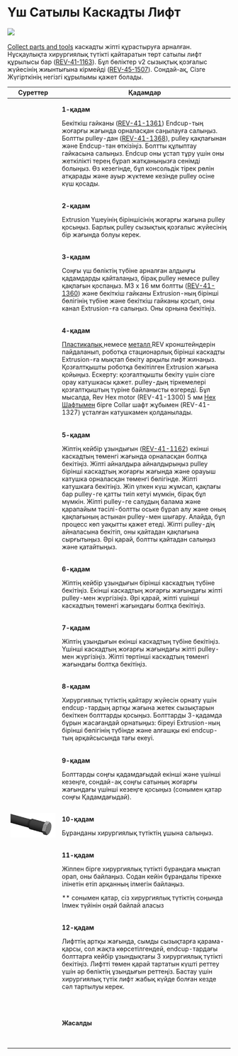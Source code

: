 # Үш Сатылы Каскадты Лифт

![](https://2589213514-files.gitbook.io/\~/files/v0/b/gitbook-legacy-files/o/assets%2F15mm%2F-M8qrBQmEJU9DhlwV9h6%2F-M8r06u643hPqMa1X\_Ay%2F10.png?generation=1591134684626705\&alt=media)

[Collect parts and tools](trekhstupenchatyi-kaskadnyi-lift.md) каскадты жіпті құрастыруға арналған. Нұсқаулықта хирургиялық түтікті қайтаратын төрт сатылы лифт құрылысы бар ([REV-41-1163](https://www.revrobotics.com/rev-41-1163/)). Бұл бөліктер v2 сызықтық қозғалыс жүйесінің жиынтығына кірмейді ([REV-45-1507](https://www.revrobotics.com/rev-45-1507/)). Сондай-ақ, Сізге Жүгірткінің негізгі құрылымы қажет болады.

| Суреттер                                                                                                                                                                                                                                               | Қадамдар                                                                                                                                                                                                                                                                                                                                                                                                                                                                                                                                                                                                                                                                                                                                                    |
| ------------------------------------------------------------------------------------------------------------------------------------------------------------------------------------------------------------------------------------------------------ | ----------------------------------------------------------------------------------------------------------------------------------------------------------------------------------------------------------------------------------------------------------------------------------------------------------------------------------------------------------------------------------------------------------------------------------------------------------------------------------------------------------------------------------------------------------------------------------------------------------------------------------------------------------------------------------------------------------------------------------------------------------- |
| <p>​</p><p><img src="https://2589213514-files.gitbook.io/~/files/v0/b/gitbook-legacy-files/o/assets%2F15mm%2F-M8qrBQmEJU9DhlwV9h6%2F-M8r06u70Nh-jirfMFVH%2F11.png?generation=1591134684686682&#x26;alt=media" alt="" data-size="original"></p><p>​</p> | <p><strong>1-қадам</strong></p><p>Бекіткіш гайканы (<a href="https://www.revrobotics.com/rev-41-1361/">REV-41-1361</a>) Endcup-тың жоғарғы жағында орналасқан саңылауға салыңыз. Болтты pulley-дан (<a href="https://www.revrobotics.com/rev-41-1368/">REV-41-1368</a>), pulley қақпағынан және Endcup-тан өткізіңіз. Болтты құлыптау гайкасына салыңыз. Endcup оны ұстап тұру үшін оны жеткілікті терең бұрап жатқаныңызға сенімді болыңыз. Өз кезегінде, бұл консольдік тірек рөлін атқарады және ауыр жүктеме кезінде pulley осіне күш қосады.</p>                                                                                                                                                                                                       |
| <p>​</p><p><img src="https://2589213514-files.gitbook.io/~/files/v0/b/gitbook-legacy-files/o/assets%2F15mm%2F-M8qrBQmEJU9DhlwV9h6%2F-M8r06u8LKDj1w_CDxCl%2F12.png?generation=1591134684799644&#x26;alt=media" alt="" data-size="original"></p><p>​</p> | <p><strong>2-қадам</strong></p><p>Extrusion Үшеуінің біріншісінің жоғарғы жағына pulley қосыңыз. Барлық pulley сызықтық қозғалыс жүйесінің бір жағында болуы керек.</p>                                                                                                                                                                                                                                                                                                                                                                                                                                                                                                                                                                                     |
| <p>​</p><p><img src="https://2589213514-files.gitbook.io/~/files/v0/b/gitbook-legacy-files/o/assets%2F15mm%2F-M8qrBQmEJU9DhlwV9h6%2F-M8r06u9vIXDP5BGbtVO%2F13.png?generation=1591134684735579&#x26;alt=media" alt="" data-size="original"></p><p>​</p> | <p><strong>3-қадам</strong></p><p>Соңғы үш бөліктің түбіне арналған алдыңғы қадамдарды қайталаңыз, бірақ pulley немесе pulley қақпағын қоспаңыз. M3 x 16 мм болтты (<a href="https://www.revrobotics.com/rev-41-1360/">REV-41-1360</a>) және бекіткіш гайканы Extrusion-ның бірінші бөлігінің түбіне және бекіткіш гайканы қосып, оны канал Extrusion-ға салыңыз. Оны орнына бекітіңіз.</p>                                                                                                                                                                                                                                                                                                                                                                 |
| <p>​</p><p><img src="https://2589213514-files.gitbook.io/~/files/v0/b/gitbook-legacy-files/o/assets%2F15mm%2F-M8qrBQmEJU9DhlwV9h6%2F-M8r06uAzZ8jcTtWzKjj%2F14.png?generation=1591134684682890&#x26;alt=media" alt="" data-size="original"></p><p>​</p> | <p><strong>4-қадам</strong></p><p><a href="https://www.revrobotics.com/ftc/structure/15mm-plastic-brackets/">Пластикалық </a>немесе <a href="https://www.revrobotics.com/ftc/structure/15mm-metal-brackets/">металл </a>REV кронштейндерін пайдаланып, роботқа стационарлық бірінші каскадты Extrusion-ға мықтап бекіту арқылы лифт жинаңыз. Қозғалтқышты роботқа бекітілген Extrusion жағына қойыңыз. Ескерту: қозғалтқышты бекіту үшін сізге орау катушкасы қажет. pulley-дың тіркемелері қозғалтқыштың түріне байланысты өзгереді. Бұл мысалда, Rev Hex motor (REV-41-1300) 5 мм <a href="https://www.revrobotics.com/ftc/motion/bearings-shafts-spacers/">Hex Шафтымен</a> бірге Collar шафт жұбымен (REV-41-1327) ұсталған катушкамен қолданылады.</p> |
| <p>​</p><p><img src="https://2589213514-files.gitbook.io/~/files/v0/b/gitbook-legacy-files/o/assets%2F15mm%2F-M8qrBQmEJU9DhlwV9h6%2F-M8r06uBo8CHeDX8Vaq3%2F15.png?generation=1591134684763228&#x26;alt=media" alt="" data-size="original"></p><p>​</p> | <p><strong>5-қадам</strong></p><p>Жіптің кейбір ұзындығын (<a href="https://www.revrobotics.com/rev-41-1162/">REV-41-1162</a>) екінші каскадтың төменгі жағында орналасқан болтқа бекітіңіз. Жіпті айналдыра айналдырыңыз pulley бірінші каскадтың жоғарғы жағында және орауыш катушка орналасқан төменгі бөлігінде. Жіпті катушкаға бекітіңіз. Жіп үлкен күш жұмсап, қақпағы бар pulley-ге қатты тиіп кетуі мүмкін, бірақ бұл мүмкін. Жіпті pulley-ге салудың балама және қарапайым тәсілі-болтты оське бұрап алу және оның қақпағының астынан pulley-мен шығару. Алайда, бұл процесс көп уақытты қажет етеді. Жіпті pulley-дің айналасына бекітіп, оны қайтадан қақпағына сырғытыңыз. Әрі қарай, болтты қайтадан салыңыз және қатайтыңыз.</p>             |
| <p>​</p><p><img src="https://2589213514-files.gitbook.io/~/files/v0/b/gitbook-legacy-files/o/assets%2F15mm%2F-M8qrBQmEJU9DhlwV9h6%2F-M8r06uCgXrauTW_8YRT%2F16.png?generation=1591134684700923&#x26;alt=media" alt="" data-size="original"></p><p>​</p> | <p><strong>6-қадам</strong></p><p>Жіптің кейбір ұзындығын бірінші каскадтың түбіне бекітіңіз. Екінші каскадтың жоғарғы жағындағы жіпті pulley-мен жүргізіңіз. Әрі қарай, жіпті үшінші каскадтың төменгі жағындағы болтқа бекітіңіз.</p>                                                                                                                                                                                                                                                                                                                                                                                                                                                                                                                     |
| <p>​</p><p><img src="https://2589213514-files.gitbook.io/~/files/v0/b/gitbook-legacy-files/o/assets%2F15mm%2F-M8qrBQmEJU9DhlwV9h6%2F-M8r06uD-plwfKL-__4_%2F17.png?generation=1591134684707737&#x26;alt=media" alt="" data-size="original"></p><p>​</p> | <p><strong>7-қадам</strong></p><p>Жіптің ұзындығын екінші каскадтың түбіне бекітіңіз. Үшінші каскадтың жоғарғы жағындағы жіпті pulley-мен жүргізіңіз. Жіпті төртінші каскадтың төменгі жағындағы болтқа бекітіңіз.</p>                                                                                                                                                                                                                                                                                                                                                                                                                                                                                                                                      |
| <p>​</p><p><img src="https://2589213514-files.gitbook.io/~/files/v0/b/gitbook-legacy-files/o/assets%2F15mm%2F-M8qrBQmEJU9DhlwV9h6%2F-M8r06uEs3_1wIEayG5u%2F18.png?generation=1591134684869657&#x26;alt=media" alt="" data-size="original"></p><p>​</p> | <p><strong>8-қадам</strong></p><p>Хирургиялық түтіктің қайтару жүйесін орнату үшін endcup-тардың артқы жағына жетек сызықтарын бекіткен болттарды қосыңыз. Болттарды 3-қадамда бұрын жасағандай орнатыңыз: біреуі Extrusion-ның бірінші бөлігінің түбінде және алғашқы екі endcup-тың әрқайсысында тағы екеуі.</p>                                                                                                                                                                                                                                                                                                                                                                                                                                          |
| <p>​</p><p><img src="https://2589213514-files.gitbook.io/~/files/v0/b/gitbook-legacy-files/o/assets%2F15mm%2F-M8qrBQmEJU9DhlwV9h6%2F-M8r06uFC8s6PmH9DyAK%2F19.png?generation=1591134684704115&#x26;alt=media" alt="" data-size="original"></p><p>​</p> | <p><strong>9-қадам</strong></p><p>Болттарды соңғы қадамдағыдай екінші және үшінші кезеңге, сондай-ақ соңғы сатының жоғарғы жағындағы үшінші кезеңге қосыңыз (сонымен қатар соңғы Қадамдағыдай).</p>                                                                                                                                                                                                                                                                                                                                                                                                                                                                                                                                                         |
| ![](<../../.gitbook/assets/image (4).png>)                                                                                                                                                                                                             | <p><strong>10-қадам</strong></p><p>Бұранданы хирургиялық түтіктің ұшына салыңыз.</p>                                                                                                                                                                                                                                                                                                                                                                                                                                                                                                                                                                                                                                                                        |
| <p>​</p><p><img src="https://2589213514-files.gitbook.io/~/files/v0/b/gitbook-legacy-files/o/assets%2F15mm%2F-M8qrBQmEJU9DhlwV9h6%2F-M8r06uHj90fwlmGewYV%2F21.png?generation=1591134684732945&#x26;alt=media" alt="" data-size="original"></p><p>​</p> | <p><strong>11-қадам</strong></p><p>Жіппен бірге хирургиялық түтікті бұрандаға мықтап орап, оны байлаңыз. Содан кейін бұрандалы тірекке ілінетін етіп арқанның ілмегін байлаңыз.</p><p> ** сонымен қатар, сіз хирургиялық түтіктің соңында Ілмек түйінін оңай байлай аласыз</p>                                                                                                                                                                                                                                                                                                                                                                                                                                                                              |
| <p>​</p><p><img src="https://2589213514-files.gitbook.io/~/files/v0/b/gitbook-legacy-files/o/assets%2F15mm%2F-M8qrBQmEJU9DhlwV9h6%2F-M8r06uIULWYHmi7aEkr%2F22.png?generation=1591134684787051&#x26;alt=media" alt="" data-size="original"></p><p>​</p> | <p><strong>12-қадам</strong> </p><p>Лифттің артқы жағында, сымды сызықтарға қарама-қарсы, сол жақта көрсетілгендей, endcup-тардағы болттарға кейбір ұзындықтағы 3 хирургиялық түтікті бекітіңіз. Лифтті төмен қарай тартатын күшті реттеу үшін әр бөліктің ұзындығын реттеңіз. Бастау үшін хирургиялық түтік лифт жабық күйде болған кезде сәл тартылуы керек.</p>                                                                                                                                                                                                                                                                                                                                                                                          |
| <p>​</p><p><img src="https://2589213514-files.gitbook.io/~/files/v0/b/gitbook-legacy-files/o/assets%2F15mm%2F-M8qrBQmEJU9DhlwV9h6%2F-M8r06uJHMyGISC5VBfL%2F23.png?generation=1591134684872291&#x26;alt=media" alt="" data-size="original"></p><p>​</p> | **Жасалды**                                                                                                                                                                                                                                                                                                                                                                                                                                                                                                                                                                                                                                                                                                                                                 |
